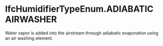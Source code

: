 IfcHumidifierTypeEnum.ADIABATICAIRWASHER
========================================
Water vapor is added into the airstream through adiabatic evaporation using an
air washing element.


